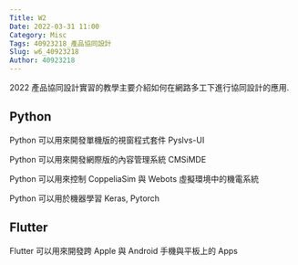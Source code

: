 ```yaml
---
Title: W2
Date: 2022-03-31 11:00
Category: Misc
Tags: 40923218_產品協同設計
Slug: w6_40923218
Author: 40923218
---
```


2022 產品協同設計實習的教學主要介紹如何在網路多工下進行協同設計的應用.

<!-- PELICAN_END_SUMMARY -->

Python
----
Python 可以用來開發單機版的視窗程式套件 Pyslvs-UI

Python 可以用來開發網際版的內容管理系統 CMSiMDE

Python 可以用來控制 CoppeliaSim 與 Webots 虛擬環境中的機電系統

Python 可以用於機器學習 Keras, Pytorch


Flutter
----

Flutter 可以用來開發跨 Apple 與 Android 手機與平板上的 Apps

